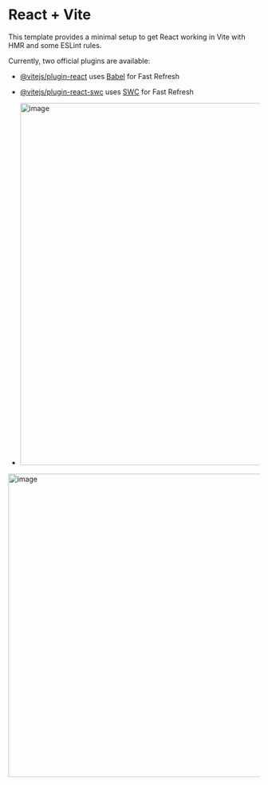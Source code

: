 # React + Vite

This template provides a minimal setup to get React working in Vite with HMR and some ESLint rules.

Currently, two official plugins are available:

- [@vitejs/plugin-react](https://github.com/vitejs/vite-plugin-react/blob/main/packages/plugin-react/README.md) uses [Babel](https://babeljs.io/) for Fast Refresh
- [@vitejs/plugin-react-swc](https://github.com/vitejs/vite-plugin-react-swc) uses [SWC](https://swc.rs/) for Fast Refresh

- <img width="1229" height="725" alt="image" src="https://github.com/user-attachments/assets/91af4488-b64e-4dcd-9686-4fa9e52dcaad" />

<img width="1375" height="607" alt="image" src="https://github.com/user-attachments/assets/aad11af3-a2b9-4ab7-91f9-9f039944ed24" />

